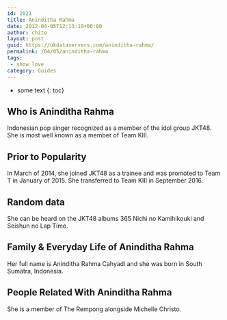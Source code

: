 ```yaml
---
id: 2021
title: Aninditha Rahma
date: 2012-04-05T12:13:10+00:00
author: chito
layout: post
guid: https://ukdataservers.com/aninditha-rahma/
permalink: /04/05/aninditha-rahma
tags:
 - show love
category: Guides
---
```


* some text
{: toc}


## Who is  Aninditha Rahma
                  
                  
                  
Indonesian pop singer recognized as a member of the idol group JKT48. She is most well known as a member of Team KIII.
                  
                
                
                
## Prior to Popularity 
                  
                  
                  
In March of 2014, she joined JKT48 as a trainee and was promoted to Team T in January of 2015. She transferred to Team KIII in September 2016.
                  
                
                
                
## Random data 
                  
                  
                  
She can be heard on the JKT48 albums 365 Nichi no Kamihikouki and Seishun no Lap Time.
                  
                
                
                
## Family & Everyday Life of Aninditha Rahma
                  
                  
                  
Her full name is Aninditha Rahma Cahyadi and she was born in South Sumatra, Indonesia.
                  
                
                
                
## People Related With  Aninditha Rahma
                  
                  
                  
She is a member of The Rempong alongside Michelle Christo.
                  
                
              
            
          
          
          
    
    
  

